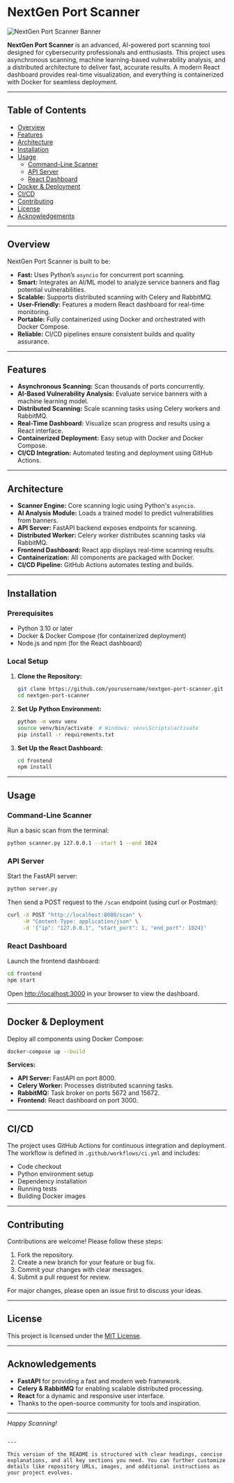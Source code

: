 # NextGen Port Scanner

![NextGen Port Scanner Banner](https://via.placeholder.com/1200x300?text=NextGen+Port+Scanner)

**NextGen Port Scanner** is an advanced, AI-powered port scanning tool designed for cybersecurity professionals and enthusiasts. This project uses asynchronous scanning, machine learning-based vulnerability analysis, and a distributed architecture to deliver fast, accurate results. A modern React dashboard provides real-time visualization, and everything is containerized with Docker for seamless deployment.

---

## Table of Contents
- [Overview](#overview)
- [Features](#features)
- [Architecture](#architecture)
- [Installation](#installation)
- [Usage](#usage)
  - [Command-Line Scanner](#command-line-scanner)
  - [API Server](#api-server)
  - [React Dashboard](#react-dashboard)
- [Docker & Deployment](#docker--deployment)
- [CI/CD](#cicd)
- [Contributing](#contributing)
- [License](#license)
- [Acknowledgements](#acknowledgements)

---

## Overview

NextGen Port Scanner is built to be:
- **Fast:** Uses Python’s `asyncio` for concurrent port scanning.
- **Smart:** Integrates an AI/ML model to analyze service banners and flag potential vulnerabilities.
- **Scalable:** Supports distributed scanning with Celery and RabbitMQ.
- **User-Friendly:** Features a modern React dashboard for real-time monitoring.
- **Portable:** Fully containerized using Docker and orchestrated with Docker Compose.
- **Reliable:** CI/CD pipelines ensure consistent builds and quality assurance.

---

## Features

- **Asynchronous Scanning:** Scan thousands of ports concurrently.
- **AI-Based Vulnerability Analysis:** Evaluate service banners with a machine learning model.
- **Distributed Scanning:** Scale scanning tasks using Celery workers and RabbitMQ.
- **Real-Time Dashboard:** Visualize scan progress and results using a React interface.
- **Containerized Deployment:** Easy setup with Docker and Docker Compose.
- **CI/CD Integration:** Automated testing and deployment using GitHub Actions.

---

## Architecture

- **Scanner Engine:** Core scanning logic using Python's `asyncio`.
- **AI Analysis Module:** Loads a trained model to predict vulnerabilities from banners.
- **API Server:** FastAPI backend exposes endpoints for scanning.
- **Distributed Worker:** Celery worker distributes scanning tasks via RabbitMQ.
- **Frontend Dashboard:** React app displays real-time scanning results.
- **Containerization:** All components are packaged with Docker.
- **CI/CD Pipeline:** GitHub Actions automates testing and builds.

---

## Installation

### Prerequisites

- Python 3.10 or later
- Docker & Docker Compose (for containerized deployment)
- Node.js and npm (for the React dashboard)

### Local Setup

1. **Clone the Repository:**

   ```bash
   git clone https://github.com/yourusername/nextgen-port-scanner.git
   cd nextgen-port-scanner
   ```

2. **Set Up Python Environment:**

   ```bash
   python -m venv venv
   source venv/bin/activate  # Windows: venv\Scripts\activate
   pip install -r requirements.txt
   ```

3. **Set Up the React Dashboard:**

   ```bash
   cd frontend
   npm install
   ```

---

## Usage

### Command-Line Scanner

Run a basic scan from the terminal:

```bash
python scanner.py 127.0.0.1 --start 1 --end 1024
```

### API Server

Start the FastAPI server:

```bash
python server.py
```

Then send a POST request to the `/scan` endpoint (using curl or Postman):

```bash
curl -X POST "http://localhost:8000/scan" \
     -H "Content-Type: application/json" \
     -d '{"ip": "127.0.0.1", "start_port": 1, "end_port": 1024}'
```

### React Dashboard

Launch the frontend dashboard:

```bash
cd frontend
npm start
```

Open [http://localhost:3000](http://localhost:3000) in your browser to view the dashboard.

---

## Docker & Deployment

Deploy all components using Docker Compose:

```bash
docker-compose up --build
```

**Services:**
- **API Server:** FastAPI on port 8000.
- **Celery Worker:** Processes distributed scanning tasks.
- **RabbitMQ:** Task broker on ports 5672 and 15672.
- **Frontend:** React dashboard on port 3000.

---

## CI/CD

The project uses GitHub Actions for continuous integration and deployment. The workflow is defined in `.github/workflows/ci.yml` and includes:
- Code checkout
- Python environment setup
- Dependency installation
- Running tests
- Building Docker images

---

## Contributing

Contributions are welcome! Please follow these steps:
1. Fork the repository.
2. Create a new branch for your feature or bug fix.
3. Commit your changes with clear messages.
4. Submit a pull request for review.

For major changes, please open an issue first to discuss your ideas.

---

## License

This project is licensed under the [MIT License](LICENSE).

---

## Acknowledgements

- **FastAPI** for providing a fast and modern web framework.
- **Celery & RabbitMQ** for enabling scalable distributed processing.
- **React** for a dynamic and responsive user interface.
- Thanks to the open-source community for tools and inspiration.

---

*Happy Scanning!*
```

---

This version of the README is structured with clear headings, concise explanations, and all key sections you need. You can further customize details like repository URLs, images, and additional instructions as your project evolves.